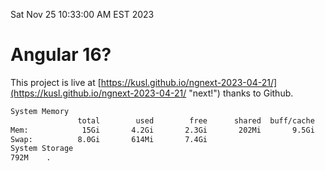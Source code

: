Sat Nov 25 10:33:00 AM EST 2023

# Angular 16?


This project is live at [https://kusl.github.io/ngnext-2023-04-21/](https://kusl.github.io/ngnext-2023-04-21/ "next!") thanks to Github.

```bash
System Memory
               total        used        free      shared  buff/cache   available
Mem:            15Gi       4.2Gi       2.3Gi       202Mi       9.5Gi        11Gi
Swap:          8.0Gi       614Mi       7.4Gi
System Storage
792M	.
```
